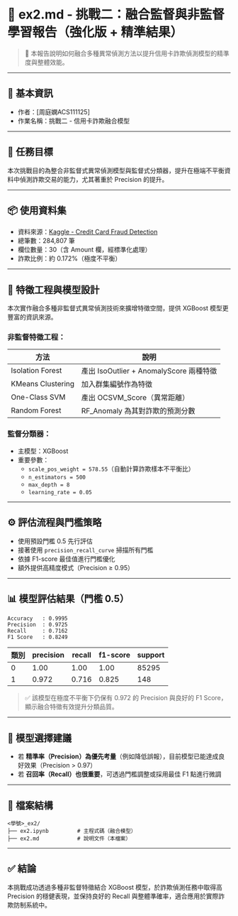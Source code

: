 
# 💼 ex2.md - 挑戰二：融合監督與非監督學習報告（強化版 + 精準結果）
> 📌 本報告說明如何融合多種異常偵測方法以提升信用卡詐欺偵測模型的精準度與整體效能。

---

## 👤 基本資訊
- 作者：[周庭嫻ACS111125]
- 作業名稱：挑戰二 - 信用卡詐欺融合模型

---

## 🎯 任務目標

本次挑戰目的為整合非監督式異常偵測模型與監督式分類器，提升在極端不平衡資料中偵測詐欺交易的能力，尤其著重於 Precision 的提升。

---

## 📦 使用資料集

- 資料來源：[Kaggle - Credit Card Fraud Detection](https://www.kaggle.com/datasets/mlg-ulb/creditcardfraud)
- 總筆數：284,807 筆
- 欄位數量：30（含 Amount 欄，經標準化處理）
- 詐欺比例：約 0.172%（極度不平衡）

---

## 🧪 特徵工程與模型設計

本次實作融合多種非監督式異常偵測技術來擴增特徵空間，提供 XGBoost 模型更豐富的資訊來源。

### 非監督特徵工程：

| 方法              | 說明                                       |
|-------------------|--------------------------------------------|
| Isolation Forest  | 產出 IsoOutlier + AnomalyScore 兩種特徵     |
| KMeans Clustering | 加入群集編號作為特徵                        |
| One-Class SVM     | 產出 OCSVM_Score（異常距離）               |
| Random Forest     | RF_Anomaly 為其對詐欺的預測分數             |

### 監督分類器：

- 主模型：XGBoost
- 重要參數：
  - `scale_pos_weight = 578.55`（自動計算詐欺樣本不平衡比）
  - `n_estimators = 500`
  - `max_depth = 8`
  - `learning_rate = 0.05`

---

## ⚙️ 評估流程與門檻策略

- 使用預設門檻 0.5 先行評估
- 接著使用 `precision_recall_curve` 掃描所有門檻
- 依據 F1-score 最佳值進行門檻優化
- 額外提供高精度模式（Precision ≥ 0.95）

---

## 📊 模型評估結果（門檻 0.5）

```
Accuracy   : 0.9995
Precision  : 0.9725
Recall     : 0.7162
F1 Score   : 0.8249
```

| 類別 | precision | recall | f1-score | support |
|------|-----------|--------|----------|---------|
| 0    | 1.00      | 1.00   | 1.00     | 85295   |
| 1    | 0.972     | 0.716  | 0.825    | 148     |

> ✅ 該模型在極度不平衡下仍保有 0.972 的 Precision 與良好的 F1 Score，顯示融合特徵有效提升分類品質。

---

## 🧠 模型選擇建議

- 若 **精準率（Precision）為優先考量**（例如降低誤報），目前模型已能達成良好效果（Precision > 0.97）
- 若 **召回率（Recall）也很重要**，可透過門檻調整或採用最佳 F1 點進行微調

---

## 📂 檔案結構

```
<學號>_ex2/
├── ex2.ipynb         # 主程式碼（融合模型）
├── ex2.md            # 說明文件（本檔案）
```

---

## ✅ 結論

本挑戰成功透過多種非監督特徵結合 XGBoost 模型，於詐欺偵測任務中取得高 Precision 的穩健表現，並保持良好的 Recall 與整體準確率，適合應用於實際詐欺防制系統中。

